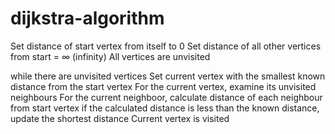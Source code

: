 # dijkstra-algorithm

Set distance of start vertex from itself to 0
Set distance of all other vertices from start = ∞ (infinity)
All vertices are unvisited

while there are unvisited vertices
  Set current vertex with the smallest known distance from the start vertex
  For the current vertex, examine its unvisited neighbours
    For the current neighboor, calculate distance of each neighbour from start vertex
    if the calculated distance is less than the known distance, update the shortest distance
  Current vertex is visited
